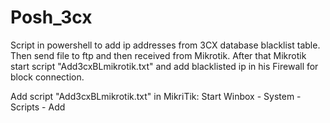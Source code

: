 # Posh_3cx
 
Script in powershell to add ip addresses from 3CX database blacklist table. Then send file to ftp and then received from Mikrotik. 
After that Mikrotik start script "Add3cxBLmikrotik.txt" and add blacklisted ip in his Firewall for block connection.


Add script "Add3cxBLmikrotik.txt" in MikriTik:
Start Winbox - System - Scripts - Add